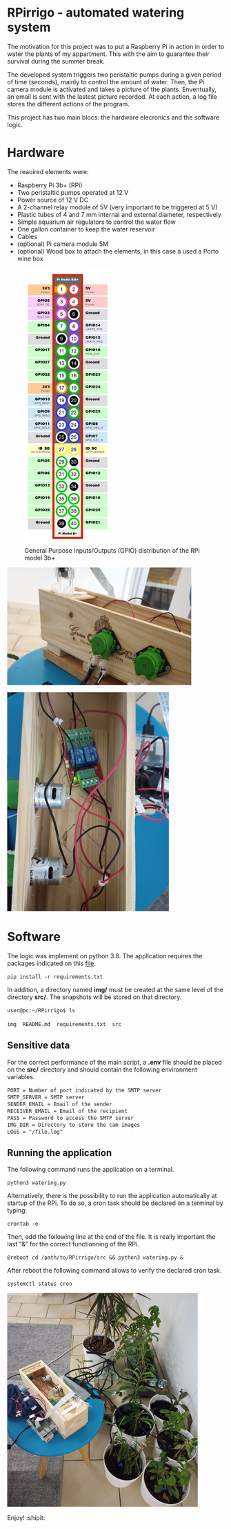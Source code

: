 # RPirrigo - automated watering system

The motivation for this project was to put a Raspberry Pi in action in order to water the plants of my appartment. This with the aim to guarantee their survival during the summer break.

The developed system triggers two peristaltic pumps during a given
period of time (seconds), mainly to control the amount of water. Then, the Pi camera module is activated and takes a picture of the plants. Enventually, an email is sent with the lastest picture recorded. At each action, a log file stores the different actions of the program.

This project has two main blocs: the hardware elecronics and the software logic.

# Hardware

The reauired elements were: 

* Raspberry Pi 3b+ (RPi)
* Two peristaltic pumps operated at 12 V
* Power source of 12 V DC
* A 2-channel relay module of 5V (very important to be triggered at 5 V)
* Plastic tubes of 4 and 7 mm internal and external diameter, respectively
* Simple aquarium air regulators to control the water flow
* One gallon container to keep the water reservoir
* Cables
* (optional) Pi camera module 5M
* (optional) Wood box to attach the elements, in this case a used a Porto wine box

<figure>
  <img
  src="https://github.com/AaronMillOro/RPirrigo/blob/main/img/rpi_gpio.png"
  alt="RPi 3b+ GPIO distribution">
  <figcaption>General Purpose Inputs/Outputs (GPIO) distribution of the RPi model 3b+</figcaption>
</figure>



![pumps and Pi cam attached to a Porto wine wood box](https://github.com/AaronMillOro/RPirrigo/blob/main/img/pumps_cam.png)

![5V relay channel next to RPi and peristaltic pumps](https://github.com/AaronMillOro/RPirrigo/blob/main/img/relay.png)

# Software

The logic was implement on python 3.8. The application requires the packages indicated on this [file](https://github.com/AaronMillOro/RPirrigo/blob/main/requirements.txt). 

```
pip install -r requirements.txt
```

In addition,  a directory named **img/** must be created at the same level of 
the directory **src/**. The snapshots will be stored on that directory.

```
user@pc:~/RPirrigo$ ls

img  README.md  requirements.txt  src
```

## Sensitive data

For the correct performance of the main script, a **.env** file should be placed on the **src/** directory and should contain the following environment variables.
 
```
PORT = Number of port indicated by the SMTP server
SMTP_SERVER = SMTP server
SENDER_EMAIL = Email of the sender
RECEIVER_EMAIL = Email of the recipient
PASS = Password to access the SMTP server
IMG_DIR = Directory to store the cam images
LOGS = "/file.log"
```

## Running the application

The following command runs the application on a terminal.

```
python3 watering.py
```

Alternatively, there is the possibility to run the application automatically at startup of the RPi. To do so, a cron task should be declared on a terminal by typing:

```
crontab -e
```
Then, add the following line at the end of the file. It is really important the last "&" for the correct functionning of the RPi.

```
@reboot cd /path/to/RPirrigo/src && python3 watering.py &
```
After reboot the following command allows to verify the declared cron task.

```
systemctl status cron
```

![system in action](https://github.com/AaronMillOro/RPirrigo/blob/main/img/watering_syst.png)

Enjoy! :shipit: